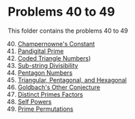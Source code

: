 # Problems 40 to 49

This folder contains the problems 40 to 49

40. [Champernowne's Constant]()
41. [Pandigital Prime]()
42. [Coded Triangle Numbers]())
43. [Sub-string Divisibility]()
44. [Pentagon Numbers]()
45. [Triangular, Pentagonal, and Hexagonal]()
46. [Goldbach's Other Conjecture]()
47. [Distinct Primes Factors]()
48. [Self Powers]()
49. [Prime Permutations]()
